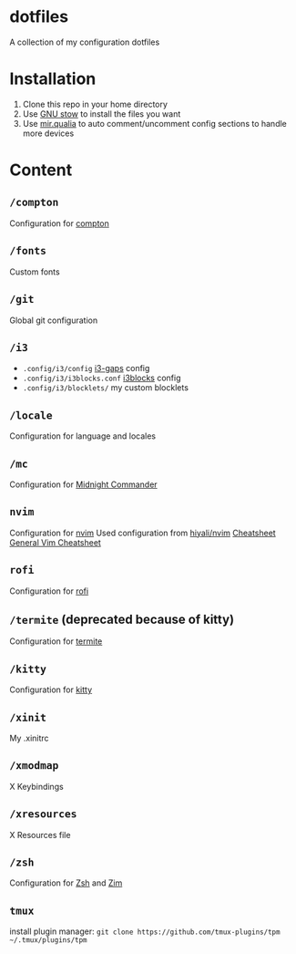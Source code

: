 # dotfiles
A collection of my configuration dotfiles

# Installation
1. Clone this repo in your home directory
2. Use [GNU stow](http://www.gnu.org/software/stow/) to install the files you want
2. Use [mir.qualia](https://github.com/darkfeline/mir.qualia) to auto comment/uncomment config sections to handle more devices

# Content
## `/compton`
Configuration for [compton](https://github.com/chjj/compton)

## `/fonts`
Custom fonts

## `/git`
Global git configuration

## `/i3`
* `.config/i3/config` [i3-gaps](https://github.com/Airblader/i3) config
* `.config/i3/i3blocks.conf` [i3blocks](https://github.com/vivien/i3blocks) config
* `.config/i3/blocklets/` my custom blocklets

## `/locale`
Configuration for language and locales

## `/mc`
Configuration for [Midnight Commander](https://midnight-commander.org/)

## `nvim`
Configuration for [nvim](https://neovim.io/)
Used configuration from [hiyali/nvim](https://github.com/hiyali/nvim/) [Cheatsheet](https://github.com/hiyali/nvim/wiki/cheatsheet---advanced)
[General Vim Cheatsheet](https://vim.rtorr.com/)

## `rofi`
Configuration for [rofi](https://github.com/DaveDavenport/rofi)

## `/termite` (deprecated because of kitty)
Configuration for [termite](https://github.com/thestinger/termite)

## `/kitty`
Configuration for [kitty](https://github.com/kovidgoyal/kitty)

## `/xinit`
My .xinitrc

## `/xmodmap`
X Keybindings

## `/xresources`
X Resources file

## `/zsh`
Configuration for [Zsh](https://www.zsh.org) and [Zim](https://github.com/zimfw/zimfw)

## `tmux`
install plugin manager:
`git clone https://github.com/tmux-plugins/tpm ~/.tmux/plugins/tpm`
